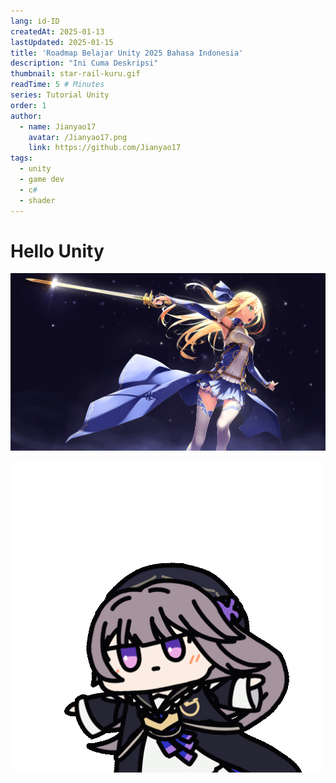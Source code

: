 ```yaml
---
lang: id-ID
createdAt: 2025-01-13
lastUpdated: 2025-01-15
title: 'Roadmap Belajar Unity 2025 Bahasa Indonesia'
description: "Ini Cuma Deskripsi"
thumbnail: star-rail-kuru.gif
readTime: 5 # Minutes
series: Tutorial Unity
order: 1
author:
  - name: Jianyao17
    avatar: /Jianyao17.png
    link: https://github.com/Jianyao17
tags:
  - unity
  - game dev
  - c#
  - shader
---
```


# Hello Unity

![677670.jpg](677670.jpg)

![Kuru-kuru](star-rail-kuru.gif)